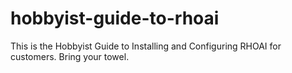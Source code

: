# hobbyist-guide-to-rhoai
This is the Hobbyist Guide to Installing and Configuring RHOAI for customers. Bring your towel.
